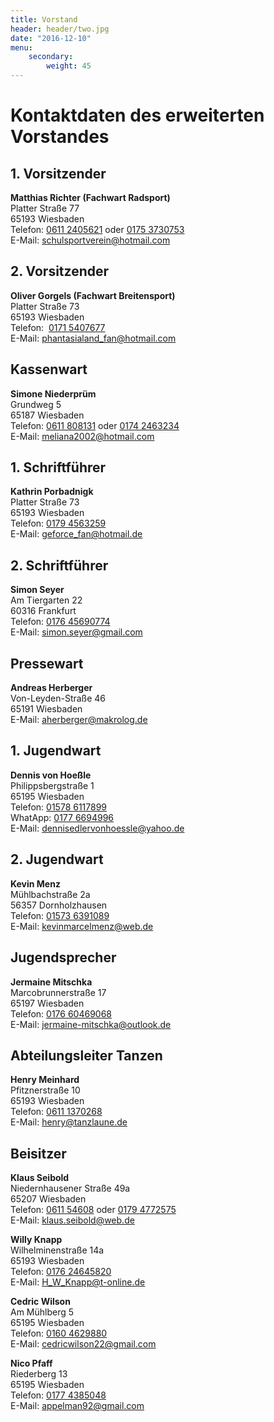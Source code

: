 ```yaml
---
title: Vorstand
header: header/two.jpg
date: "2016-12-10"
menu: 
    secondary:
        weight: 45
---
```


# Kontaktdaten des erweiterten Vorstandes

## 1. Vorsitzender

**Matthias Richter (Fachwart Radsport)**  
Platter Straße 77  
65193 Wiesbaden  
Telefon: [0611 2405621](tel:+496112405621) oder [0175 3730753](tel:+491753730753)  
E-Mail: [schulsportverein@hotmail.com](mailto:schulsportverein@hotmail.com)

## 2. Vorsitzender

**Oliver Gorgels (Fachwart Breitensport)**  
Platter Straße 73  
65193 Wiesbaden  
Telefon:  [0171 5407677](tel:+491715407677)  
E-Mail: [phantasialand_fan@hotmail.com](mailto:phantasialand_fan@hotmail.com)

## Kassenwart

**Simone Niederprüm**  
Grundweg 5  
65187 Wiesbaden  
Telefon: [0611 808131](tel:+49611808131) oder [0174 2463234](tel:+491742463234)  
E-Mail: [meliana2002@hotmail.com](mailto:meliana2002@hotmail.com)

## 1. Schriftführer

**Kathrin Porbadnigk**  
Platter Straße 73  
65193 Wiesbaden  
Telefon: [0179 4563259](tel:+491794563259)   
E-Mail: [geforce_fan@hotmail.de](mailto:geforce_fan@hotmail.de)

## 2. Schriftführer

**Simon Seyer**  
Am Tiergarten 22  
60316 Frankfurt  
Telefon: [0176 45690774](tel:+4917645690774)  
E-Mail: [simon.seyer@gmail.com](mailto:simon.seyer@gmail.com)

## Pressewart

**Andreas Herberger**  
Von-Leyden-Straße 46  
65191 Wiesbaden  
E-Mail: [aherberger@makrolog.de](mailto:aherberger@makrolog.de)

## 1. Jugendwart

**Dennis von Hoeßle**  
Philippsbergstraße 1  
65195 Wiesbaden  
Telefon: [01578 6117899](tel:+4915786117899)  
WhatApp: [0177 6694996](tel:+491776694996)  
E-Mail: [dennisedlervonhoessle@yahoo.de](mailto:dennisedlervonhoessle@yahoo.de)


## 2. Jugendwart

**Kevin Menz**  
Mühlbachstraße 2a  
56357 Dornholzhausen  
Telefon: [01573 6391089](tel:+4915736391089)  
E-Mail: [kevinmarcelmenz@web.de](mailto:kevinmarcelmenz@web.de)

## Jugendsprecher

**Jermaine Mitschka**  
Marcobrunnerstraße 17  
65197 Wiesbaden  
Telefon: [0176 60469068](tel:+4917660469068)  
E-Mail: [jermaine-mitschka@outlook.de](mailto:jermaine-mitschka@outlook.de)

## Abteilungsleiter Tanzen

**Henry Meinhard**  
Pfitznerstraße 10  
65193 Wiesbaden  
Telefon: [0611 1370268](tel:+496111370268)  
E-Mail: [henry@tanzlaune.de](mailto:henry@tanzlaune.de)

## Beisitzer

**Klaus Seibold**  
Niedernhausener Straße 49a  
65207 Wiesbaden  
Telefon: [0611 54608](tel:+4961154608) oder [0179 4772575](tel:+491794772575)  
E-Mail: [klaus.seibold@web.de](mailto:klaus.seibold@web.de)

**Willy Knapp**  
Wilhelminenstraße 14a  
65193 Wiesbaden    
Telefon: [0176 24645820](tel:+4917624645820)  
E-Mail: [H_W_Knapp@t-online.de](mailto:H_W_Knapp@t-online.de)

**Cedric Wilson**  
Am Mühlberg 5  
65195 Wiesbaden  
Telefon: [0160 4629880](tel:+491604629880)  
E-Mail: [cedricwilson22@gmail.com](mailto:cedricwilson22@gmail.com)

**Nico Pfaff**  
Riederberg 13  
65195 Wiesbaden  
Telefon: [0177 4385048](tel:+491774385048)  
E-Mail: [appelman92@gmail.com](mailto:appelman92@gmail.com)

